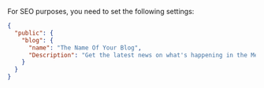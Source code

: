 


For SEO purposes, you need to set the following settings:
```json
{
  "public": {
    "blog": {
      "name": "The Name Of Your Blog",
      "Description": "Get the latest news on what's happening in the Meteor testing landscape."
    }
  }
}
```